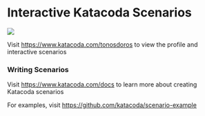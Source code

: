 # Interactive Katacoda Scenarios

[![](http://shields.katacoda.com/katacoda/tonosdoros/count.svg)](https://www.katacoda.com/tonosdoros "Get your profile on Katacoda.com")

Visit https://www.katacoda.com/tonosdoros to view the profile and interactive scenarios

### Writing Scenarios
Visit https://www.katacoda.com/docs to learn more about creating Katacoda scenarios

For examples, visit https://github.com/katacoda/scenario-example
